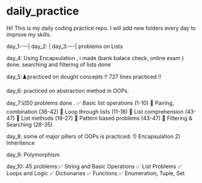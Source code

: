 # daily_practice
Hi! This is my daily coding practice repo.   I will add new folders every day to improve my skills.

day_1:---|
day_2:   |
day_3:---|            problems on Lists

day_4: Using Encapsulation , i made (bank balace check, online exam ) done. searching and filtering of lists done

day_5:♟️practiced on dought concepts !! 727 lines practiced  !!

day_6: practiced on abstraction method in OOPs.

day_7:☑️50 problems done .
      ✅ Basic list operations (1-10)       🎲 Pairing, combination      (36-42)
      🔁 Loop through lists    (11-18)      🧮 List comprehension        (43-47)
      🔧 List methods          (19-27)      🧩 Pattern based problems    (43-47)
      🎯 Filtering & Searching  (28-35)
      
day_8: some of major pillers of OOPs is practiced: 1) Encapsulation 2) Inheritence

day_9: Polymorphism

day_10: 45 problems:✅ String and Basic Operations ✅ List Problems ✅ Loops and Logic ✅ Dictionaries ✅ Functions ✅ Enumeration, Tuple, Set

                
